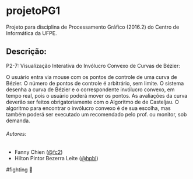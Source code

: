 # projetoPG1
Projeto para disciplina de Processamento Gráfico (2016.2) do Centro de Informática da UFPE.

## Descrição:
P2-7: Visualização Interativa do Invólucro Convexo de Curvas de Bézier:

  O usuário entra via mouse com os pontos de controle de uma curva de Bézier. O número de pontos de controle é arbitrário, sem limite. O sistema desenha a curva de Bézier e o correspondente invólucro convexo, em tempo real, pois o usuário poderá mover os pontos. As avaliações da curva deverão ser feitos obrigatoriamente com o Algoritmo de de Casteljau. O algoritmo para encontrar o invólucro convexo é de sua escolha, mas também poderá ser executado um recomendado pelo prof. ou monitor, sob demanda.

###### Autores:
  - Fanny Chien ([@fc2](https://github.com/fc2))
  - Hilton Pintor Bezerra Leite ([@hpbl](https://github.com/hpbl))
  
  
\#fighting :muscle:
